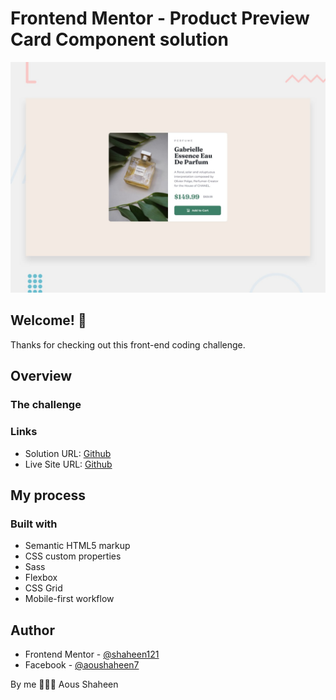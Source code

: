 # Frontend Mentor - Product Preview Card Component solution

![Design preview for the Clipboard landing page coding challenge](./images/desktop-preview.jpg)

## Welcome! 👋
Thanks for checking out this front-end coding challenge.

## Overview

### The challenge

### Links

- Solution URL: [Github](https://github.com/Shaheen121/Product-preview-card-component)
- Live Site URL: [Github](https://shaheen121.github.io/Product-preview-card-component/)

## My process

### Built with

- Semantic HTML5 markup
- CSS custom properties
- Sass
- Flexbox
- CSS Grid
- Mobile-first workflow

## Author

- Frontend Mentor - [@shaheen121](https://www.frontendmentor.io/profile/Shaheen121)
- Facebook - [@aoushaheen7](https://www.facebook.com/shaheen7tl/)

By me 🚀🚀🚀
Aous Shaheen

